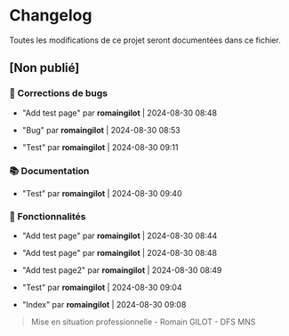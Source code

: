 # Changelog

Toutes les modifications de ce projet seront documentées dans ce fichier.

## [Non publié]

### 🐛 Corrections de bugs

- "Add test page" par **romaingilot** | 2024-08-30 08:48

- "Bug" par **romaingilot** | 2024-08-30 08:53

- "Test" par **romaingilot** | 2024-08-30 09:11


### 📚 Documentation

- "Test" par **romaingilot** | 2024-08-30 09:40


### 🚀 Fonctionnalités

- "Add test page" par **romaingilot** | 2024-08-30 08:44

- "Add test page" par **romaingilot** | 2024-08-30 08:48

- "Add test page2" par **romaingilot** | 2024-08-30 08:49

- "Test" par **romaingilot** | 2024-08-30 09:04

- "Index" par **romaingilot** | 2024-08-30 09:08


> Mise en situation professionnelle - Romain GILOT - DFS MNS
